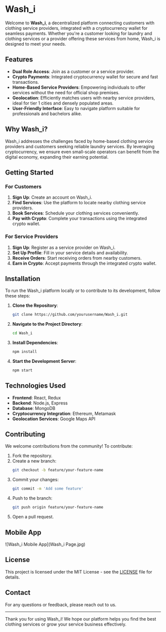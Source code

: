 # Wash_i

Welcome to **Wash_i**, a decentralized platform connecting customers with clothing service providers, integrated with a cryptocurrency wallet for seamless payments. Whether you're a customer looking for laundry and clothing services or a provider offering these services from home, Wash_i is designed to meet your needs.

## Features

- **Dual Role Access**: Join as a customer or a service provider.
- **Crypto Payments**: Integrated cryptocurrency wallet for secure and fast transactions.
- **Home-Based Service Providers**: Empowering individuals to offer services without the need for official shop premises.
- **Geolocation**: Efficiently matches users with nearby service providers, ideal for tier 1 cities and densely populated areas.
- **User-Friendly Interface**: Easy to navigate platform suitable for professionals and bachelors alike.

## Why Wash_i?

Wash_i addresses the challenges faced by home-based clothing service providers and customers seeking reliable laundry services. By leveraging cryptocurrency, we ensure even small-scale operators can benefit from the digital economy, expanding their earning potential.

## Getting Started

### For Customers

1. **Sign Up**: Create an account on Wash_i.
2. **Find Services**: Use the platform to locate nearby clothing service providers.
3. **Book Services**: Schedule your clothing services conveniently.
4. **Pay with Crypto**: Complete your transactions using the integrated crypto wallet.

### For Service Providers

1. **Sign Up**: Register as a service provider on Wash_i.
2. **Set Up Profile**: Fill in your service details and availability.
3. **Receive Orders**: Start receiving orders from nearby customers.
4. **Earn in Crypto**: Accept payments through the integrated crypto wallet.

## Installation

To run the Wash_i platform locally or to contribute to its development, follow these steps:

1. **Clone the Repository**:
    ```bash
    git clone https://github.com/yourusername/Wash_i.git
    ```
2. **Navigate to the Project Directory**:
    ```bash
    cd Wash_i
    ```
3. **Install Dependencies**:
    ```bash
    npm install
    ```
4. **Start the Development Server**:
    ```bash
    npm start
    ```

## Technologies Used

- **Frontend**: React, Redux
- **Backend**: Node.js, Express
- **Database**: MongoDB
- **Cryptocurrency Integration**: Ethereum, Metamask
- **Geolocation Services**: Google Maps API

## Contributing

We welcome contributions from the community! To contribute:

1. Fork the repository.
2. Create a new branch:
    ```bash
    git checkout -b feature/your-feature-name
    ```
3. Commit your changes:
    ```bash
    git commit -m 'Add some feature'
    ```
4. Push to the branch:
    ```bash
    git push origin feature/your-feature-name
    ```
5. Open a pull request.

## Mobile App

![Wash_i Mobile App](Wash_i Page.jpg)

## License

This project is licensed under the MIT License - see the [LICENSE](LICENSE) file for details.

## Contact

For any questions or feedback, please reach out to us.

---

Thank you for using Wash_i! We hope our platform helps you find the best clothing services or grow your service business effectively.
